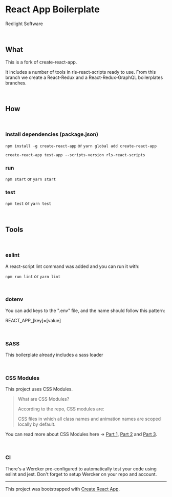 React App Boilerplate
===========
Redlight Software

<br />

## What

This is a fork of create-react-app.

It includes a number of tools in rls-react-scripts ready to use. From this branch we create a React-Redux and a React-Redux-GraphQL boilerplates branches.

<br />

## How

<br/>

### install dependencies (package.json)

```npm install -g create-react-app``` or ```yarn global add create-react-app```

```create-react-app test-app --scripts-version rls-react-scripts```

### run

```npm start``` or ```yarn start```

### test

```npm test``` or ```yarn test```

<br />

## Tools

<br/>

### eslint

A react-script lint command was added and you can run it with:

```npm run lint``` or ```yarn lint```


<br />

### dotenv

You can add keys to the ".env" file, and the name should follow this pattern:

REACT\_APP_[key]=[value]

<br />

### SASS

This boilerplate already includes a sass loader

<br/>

### CSS Modules

This project uses CSS Modules.

> What are CSS Modules?
>
> According to the repo, CSS modules are:
>
> CSS files in which all class names and animation names are scoped locally by default.

You can read more about CSS Modules here -> [Part 1](https://css-tricks.com/css-modules-part-1-need/), [Part 2](https://css-tricks.com/css-modules-part-2-getting-started/) and [Part 3](https://css-tricks.com/css-modules-part-3-react/).

<br />

### CI

There's a Wercker pre-configured to automatically test your code using eslint and jest. Don't forget to setup Wercker on your repo and account.

---

This project was bootstrapped with [Create React App](https://github.com/facebookincubator/create-react-app).
